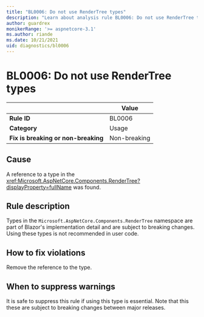 ```yaml
---
title: "BL0006: Do not use RenderTree types"
description: "Learn about analysis rule BL0006: Do not use RenderTree types"
author: guardrex
monikerRange: '>= aspnetcore-3.1'
ms.author: riande
ms.date: 10/21/2021
uid: diagnostics/bl0006
---
```

# BL0006: Do not use RenderTree types

|                                     | Value        |
| -                                   | -            |
| **Rule ID**                         | BL0006       |
| **Category**                        | Usage        |
| **Fix is breaking or non-breaking** | Non-breaking |

## Cause

A reference to a type in the <xref:Microsoft.AspNetCore.Components.RenderTree?displayProperty=fullName> was found.

## Rule description

Types in the `Microsoft.AspNetCore.Components.RenderTree` namespace are part of Blazor's implementation detail and are subject to breaking changes. Using these types is not recommended in user code.

## How to fix violations

Remove the reference to the type.

## When to suppress warnings

It is safe to suppress this rule if using this type is essential. Note that this these are subject to breaking changes between major releases.
